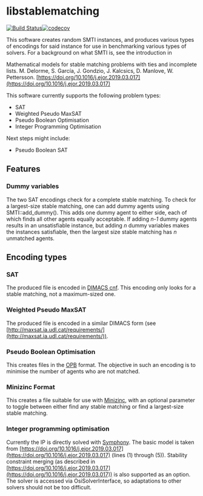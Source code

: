 # libstablematching

[![Build Status](https://travis-ci.org/WPettersson/libstablematching.svg?branch=master)](https://travis-ci.org/WPettersson/libstablematching)[![codecov](https://codecov.io/gh/WPettersson/libstablematching/branch/master/graph/badge.svg)](https://codecov.io/gh/WPettersson/libstablematching)

This software creates random SMTI instances, and produces various types of
encodings for said instance for use in benchmarking various types of solvers.
For a background on what SMTI is, see the introduction in

Mathematical models for stable matching problems with ties and incomplete
lists. M. Delorme, S. García, J. Gondzio, J. Kalcsics, D. Manlove, W.
Pettersson.
[https://doi.org/10.1016/j.ejor.2019.03.017](https://doi.org/10.1016/j.ejor.2019.03.017)

This software currently supports the following problem types:

 * SAT
 * Weighted Pseudo MaxSAT
 * Pseudo Boolean Optimisation
 * Integer Programming Optimisation

Next steps might include:

 * Pseudo Boolean SAT

## Features

### Dummy variables

The two SAT encodings check for a complete stable matching. To
check for a largest-size stable matching, one can add dummy agents using
SMTI::add_dummy(). This adds one dummy agent to either side, each of which
finds all other agents equally acceptable. If adding *n-1* dummy agents results
in an unsatisfiable instance, but adding *n* dummy variables makes the
instances satisfiable, then the largest size stable matching has *n* unmatched
agents.



## Encoding types

### SAT

The produced file is encoded in [DIMACS cnf](http://www.domagoj-babic.com/uploads/ResearchProjects/Spear/dimacs-cnf.pdf).
This encoding only looks for a stable matching, not a maximum-sized one.

### Weighted Pseudo MaxSAT

The produced file is encoded in a similar DIMACS form (see
[http://maxsat.ia.udl.cat/requirements/](http://maxsat.ia.udl.cat/requirements/)).


### Pseudo Boolean Optimisation

This creates files in the [OPB](https://www.cril.univ-artois.fr/PB10/format.pdf) format.
The objective in such an encoding is to minimise the number of agents who are
not matched.


### Minizinc Format

This creates a file suitable for use with [Minizinc](https://www.minizinc.org/), with an optional parameter to toggle between either find any stable matching or find a largest-size stable matching.

### Integer programming optimisation

Currently the IP is directly solved with [Symphony](https://coin-or.github.io/SYMPHONY/).
The basic model is taken from [https://doi.org/10.1016/j.ejor.2019.03.017](https://doi.org/10.1016/j.ejor.2019.03.017) (lines (1) through (5)). Stability constraint merging (as described in [https://doi.org/10.1016/j.ejor.2019.03.017](https://doi.org/10.1016/j.ejor.2019.03.017)) is also supported as an option.
The solver is accessed via OsiSolverInterface, so adaptations to other solvers should not be too difficult.


